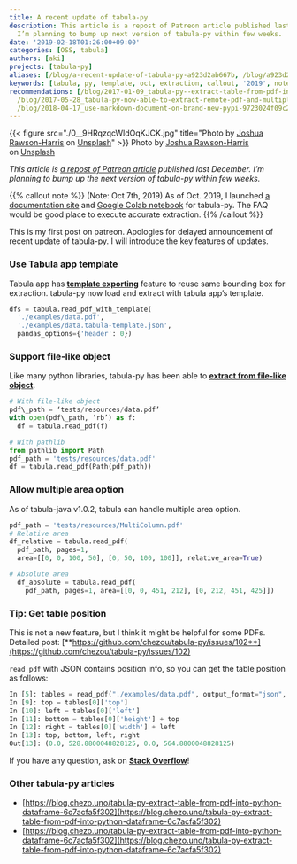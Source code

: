 ```yaml
---
title: A recent update of tabula-py
description: This article is a repost of Patreon article published last December.
  I’m planning to bump up next version of tabula-py within few weeks.
date: '2019-02-18T01:26:00+09:00'
categories: [OSS, tabula]
authors: [aki]
projects: [tabula-py]
aliases: [/blog/a-recent-update-of-tabula-py-a923d2ab667b, /blog/a923d2ab667b]
keywords: [tabula, py, template, oct, extraction, callout, '2019', note, recent, load]
recommendations: [/blog/2017-01-09_tabula-py--extract-table-from-pdf-into-python-dataframe-6c7acfa5f302/,
  /blog/2017-05-28_tabula-py-now-able-to-extract-remote-pdf-and-multiple-tables-at-once-6108e24ac07c/,
  /blog/2018-04-17_use-markdown-document-on-brand-new-pypi-9723024f09c2/]
---
```


{{< figure src="./0__9HRqzqcWldOqKJCK.jpg" title="Photo by [Joshua Rawson-Harris](https://unsplash.com/@joshrh19?utm_source=medium&utm_medium=referral) on [Unsplash](https://unsplash.com?utm_source=medium&utm_medium=referral)" >}}
Photo by [Joshua Rawson-Harris](https://unsplash.com/@joshrh19?utm_source=medium&utm_medium=referral) on [Unsplash](https://unsplash.com?utm_source=medium&utm_medium=referral)

_This article is_ [_a repost of Patreon article_](https://www.patreon.com/posts/23407263) _published last December. I’m planning to bump up the next version of tabula-py within few weeks._

{{% callout note %}}
(Note: Oct 7th, 2019)
As of Oct. 2019, I launched [a documentation site](https://tabula-py.readthedocs.io/en/latest/) and [Google Colab notebook](https://colab.research.google.com/github/chezou/tabula-py/blob/master/examples/tabula_example.ipynb) for tabula-py. The FAQ would be good place to execute accurate extraction.
{{% /callout %}}

This is my first post on patreon. Apologies for delayed announcement of recent update of tabula-py. I will introduce the key features of updates.

### Use Tabula app template

Tabula app has [**template exporting**](https://github.com/tabulapdf/tabula/pull/711) feature to reuse same bounding box for extraction. tabula-py now load and extract with tabula app’s template.

```py
dfs = tabula.read_pdf_with_template(
  './examples/data.pdf',
  './examples/data.tabula-template.json',
  pandas_options={'header': 0})
```

### Support file-like object

Like many python libraries, tabula-py has been able to [**extract from file-like object**](https://github.com/chezou/tabula-py/pull/105).

```py
# With file-like object  
pdf\_path = ‘tests/resources/data.pdf’  
with open(pdf\_path, ‘rb’) as f:  
  df = tabula.read_pdf(f)

# With pathlib  
from pathlib import Path  
pdf_path = 'tests/resources/data.pdf'
df = tabula.read_pdf(Path(pdf_path))
```

### Allow multiple area option

As of tabula-java v1.0.2, tabula can handle multiple area option.

```py
pdf_path = 'tests/resources/MultiColumn.pdf'
# Relative area  
df_relative = tabula.read_pdf(  
  pdf_path, pages=1,
  area=[[0, 0, 100, 50], [0, 50, 100, 100]], relative_area=True)  

# Absolute area  
  df_absolute = tabula.read_pdf(  
    pdf_path, pages=1, area=[[0, 0, 451, 212], [0, 212, 451, 425]])
```

### Tip: Get table position

This is not a new feature, but I think it might be helpful for some PDFs.  
Detailed post: [**https://github.com/chezou/tabula-py/issues/102**](https://github.com/chezou/tabula-py/issues/102)

`read_pdf` with JSON contains position info, so you can get the table position as follows:

```py
In [5]: tables = read_pdf("./examples/data.pdf", output_format="json", page=2)  
In [9]: top = tables[0]['top']  
In [10]: left = tables[0]['left']
In [11]: bottom = tables[0]['height'] + top  
In [12]: right = tables[0]['width'] + left  
In [13]: top, bottom, left, right  
Out[13]: (0.0, 528.8800048828125, 0.0, 564.8800048828125)
```

If you have any question, ask on [**Stack Overflow**](https://stackoverflow.com/search?q=tabula-py)!

### Other tabula-py articles

*   [https://blog.chezo.uno/tabula-py-extract-table-from-pdf-into-python-dataframe-6c7acfa5f302](https://blog.chezo.uno/tabula-py-extract-table-from-pdf-into-python-dataframe-6c7acfa5f302)
*   [https://blog.chezo.uno/tabula-py-extract-table-from-pdf-into-python-dataframe-6c7acfa5f302](https://blog.chezo.uno/tabula-py-extract-table-from-pdf-into-python-dataframe-6c7acfa5f302)
